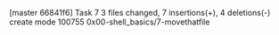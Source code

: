 [master 66841f6] Task 7
 3 files changed, 7 insertions(+), 4 deletions(-)
 create mode 100755 0x00-shell_basics/7-movethatfile
